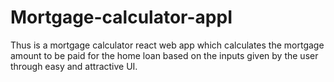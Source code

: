 # Mortgage-calculator-appI
Thus is a mortgage calculator react web app which calculates the mortgage amount to be paid for the home loan based on the inputs given by the user through easy and attractive UI.
